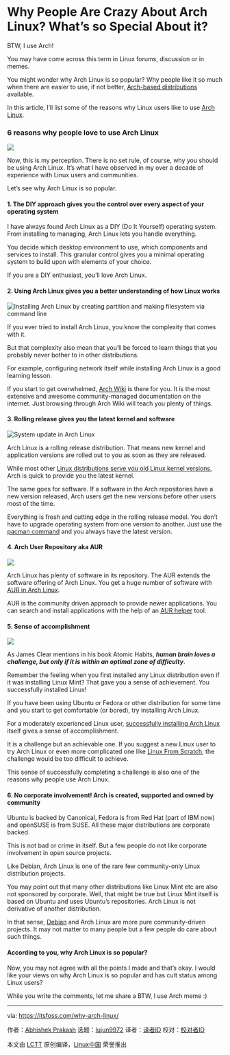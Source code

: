 [#]: collector: (lujun9972)
[#]: translator: (Mikedkmilk)
[#]: reviewer: ( )
[#]: publisher: ( )
[#]: url: ( )
[#]: subject: (Why People Are Crazy About Arch Linux? What’s so Special About it?)
[#]: via: (https://itsfoss.com/why-arch-linux/)
[#]: author: (Abhishek Prakash https://itsfoss.com/author/abhishek/)

Why People Are Crazy About Arch Linux? What’s so Special About it?
======

BTW, I use Arch!

You may have come across this term in Linux forums, discussion or in memes.

You might wonder why Arch Linux is so popular? Why people like it so much when there are easier to use, if not better, [Arch-based distributions][1] available.

In this article, I’ll list some of the reasons why Linux users like to use [Arch Linux][2].

### 6 reasons why people love to use Arch Linux

![][3]

Now, this is my perception. There is no set rule, of course, why you should be using Arch Linux. It’s what I have observed in my over a decade of experience with Linux users and communities.

Let’s see why Arch Linux is so popular.

#### 1\. The DIY approach gives you the control over every aspect of your operating system

I have always found Arch Linux as a DIY (Do It Yourself) operating system. From installing to managing, Arch Linux lets you handle everything.

You decide which desktop environment to use, which components and services to install. This granular control gives you a minimal operating system to build upon with elements of your choice.

If you are a DIY enthusiast, you’ll love Arch Linux.

#### 2\. Using Arch Linux gives you a better understanding of how Linux works

![Installing Arch Linux by creating partition and making filesystem via command line][4]

If you ever tried to install Arch Linux, you know the complexity that comes with it.

But that complexity also mean that you’ll be forced to learn things that you probably never bother to in other distributions.

For example, configuring network itself while installing Arch Linux is a good learning lesson.

If you start to get overwhelmed, [Arch Wiki][5] is there for you. It is the most extensive and awesome community-managed documentation on the internet. Just browsing through Arch Wiki will teach you plenty of things.

#### 3\. Rolling release gives you the latest kernel and software

![System update in Arch Linux][6]

Arch Linux is a rolling release distribution. That means new kernel and application versions are rolled out to you as soon as they are released.

While most other [Linux distributions serve you old Linux kernel versions][7], Arch is quick to provide you the latest kernel.

The same goes for software. If a software in the Arch repositories have a new version released, Arch users get the new versions before other users most of the time.

Everything is fresh and cutting edge in the rolling release model. You don’t have to upgrade operating system from one version to another. Just use the [pacman command][8] and you always have the latest version.

#### 4\. Arch User Repository aka AUR

![][9]

Arch Linux has plenty of software in its repository. The AUR extends the software offering of Arch Linux. You get a huge number of software with [AUR in Arch Linux][10].

AUR is the community driven approach to provide newer applications. You can search and install applications with the help of an [AUR helper][11] tool.

#### 5\. Sense of accomplishment

![][12]

As James Clear mentions in his book Atomic Habits, _**human brain loves a challenge, but only if it is within an optimal zone of difficulty**_.

Remember the feeling when you first installed any Linux distribution even if it was installing Linux Mint? That gave you a sense of achievement. You successfully installed Linux!

If you have been using Ubuntu or Fedora or other distribution for some time and you start to get comfortable (or bored), try installing Arch Linux.

For a moderately experienced Linux user, [successfully installing Arch Linux][13] itself gives a sense of accomplishment.

It is a challenge but an achievable one. If you suggest a new Linux user to try Arch Linux or even more complicated one like [Linux From Scratch][14], the challenge would be too difficult to achieve.

This sense of successfully completing a challenge is also one of the reasons why people use Arch Linux.

#### 6\. No corporate involvement! Arch is created, supported and owned by community

Ubuntu is backed by Canonical, Fedora is from Red Hat (part of IBM now) and openSUSE is from SUSE. All these major distributions are corporate backed.

This is not bad or crime in itself. But a few people do not like corporate involvement in open source projects.

Like Debian, Arch Linux is one of the rare few community-only Linux distribution projects.

You may point out that many other distributions like Linux Mint etc are also not sponsored by corporate. Well, that might be true but Linux Mint itself is based on Ubuntu and uses Ubuntu’s repositories. Arch Linux is not derivative of another distribution.

In that sense, [Debian][15] and Arch Linux are more pure community-driven projects. It may not matter to many people but a few people do care about such things.

#### According to you, why Arch Linux is so popular?

Now, you may not agree with all the points I made and that’s okay. I would like your views on why Arch Linux is so popular and has cult status among Linux users?

While you write the comments, let me share a BTW, I use Arch meme :)

--------------------------------------------------------------------------------

via: https://itsfoss.com/why-arch-linux/

作者：[Abhishek Prakash][a]
选题：[lujun9972][b]
译者：[译者ID](https://github.com/译者ID)
校对：[校对者ID](https://github.com/校对者ID)

本文由 [LCTT](https://github.com/LCTT/TranslateProject) 原创编译，[Linux中国](https://linux.cn/) 荣誉推出

[a]: https://itsfoss.com/author/abhishek/
[b]: https://github.com/lujun9972
[1]: https://itsfoss.com/arch-based-linux-distros/
[2]: https://www.archlinux.org/
[3]: https://i2.wp.com/itsfoss.com/wp-content/uploads/2020/07/why-arch-linux.jpg?ssl=1
[4]: https://i2.wp.com/itsfoss.com/wp-content/uploads/2020/01/efi_system_partition-1.png?ssl=1
[5]: https://wiki.archlinux.org/
[6]: https://i1.wp.com/itsfoss.com/wp-content/uploads/2020/04/sudo-pacman-Syu.png?ssl=1
[7]: https://itsfoss.com/why-distros-use-old-kernel/
[8]: https://itsfoss.com/pacman-command/
[9]: https://i0.wp.com/itsfoss.com/wp-content/uploads/2018/01/AUR.png?resize=800%2C451&ssl=1
[10]: https://itsfoss.com/aur-arch-linux/
[11]: https://itsfoss.com/best-aur-helpers/
[12]: https://i0.wp.com/itsfoss.com/wp-content/uploads/2020/07/installed-arch-linux.png?ssl=1
[13]: https://itsfoss.com/install-arch-linux/
[14]: http://www.linuxfromscratch.org/
[15]: https://www.debian.org/

